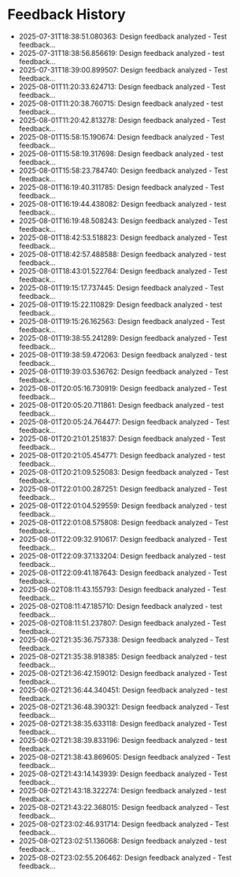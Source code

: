 # Feedback History

- 2025-07-31T18:38:51.080363: Design feedback analyzed - Test feedback...
- 2025-07-31T18:38:56.856619: Design feedback analyzed - test feedback...
- 2025-07-31T18:39:00.899507: Design feedback analyzed - Test feedback...
- 2025-08-01T11:20:33.624713: Design feedback analyzed - Test feedback...
- 2025-08-01T11:20:38.760715: Design feedback analyzed - test feedback...
- 2025-08-01T11:20:42.813278: Design feedback analyzed - Test feedback...
- 2025-08-01T15:58:15.190674: Design feedback analyzed - Test feedback...
- 2025-08-01T15:58:19.317698: Design feedback analyzed - test feedback...
- 2025-08-01T15:58:23.784740: Design feedback analyzed - Test feedback...
- 2025-08-01T16:19:40.311785: Design feedback analyzed - Test feedback...
- 2025-08-01T16:19:44.438082: Design feedback analyzed - test feedback...
- 2025-08-01T16:19:48.508243: Design feedback analyzed - Test feedback...
- 2025-08-01T18:42:53.518823: Design feedback analyzed - Test feedback...
- 2025-08-01T18:42:57.488588: Design feedback analyzed - test feedback...
- 2025-08-01T18:43:01.522764: Design feedback analyzed - Test feedback...
- 2025-08-01T19:15:17.737445: Design feedback analyzed - Test feedback...
- 2025-08-01T19:15:22.110829: Design feedback analyzed - test feedback...
- 2025-08-01T19:15:26.162563: Design feedback analyzed - Test feedback...
- 2025-08-01T19:38:55.241289: Design feedback analyzed - Test feedback...
- 2025-08-01T19:38:59.472063: Design feedback analyzed - test feedback...
- 2025-08-01T19:39:03.536762: Design feedback analyzed - Test feedback...
- 2025-08-01T20:05:16.730919: Design feedback analyzed - Test feedback...
- 2025-08-01T20:05:20.711861: Design feedback analyzed - test feedback...
- 2025-08-01T20:05:24.764477: Design feedback analyzed - Test feedback...
- 2025-08-01T20:21:01.251837: Design feedback analyzed - Test feedback...
- 2025-08-01T20:21:05.454771: Design feedback analyzed - test feedback...
- 2025-08-01T20:21:09.525083: Design feedback analyzed - Test feedback...
- 2025-08-01T22:01:00.287251: Design feedback analyzed - Test feedback...
- 2025-08-01T22:01:04.529559: Design feedback analyzed - test feedback...
- 2025-08-01T22:01:08.575808: Design feedback analyzed - Test feedback...
- 2025-08-01T22:09:32.910617: Design feedback analyzed - Test feedback...
- 2025-08-01T22:09:37.133204: Design feedback analyzed - test feedback...
- 2025-08-01T22:09:41.187643: Design feedback analyzed - Test feedback...
- 2025-08-02T08:11:43.155793: Design feedback analyzed - Test feedback...
- 2025-08-02T08:11:47.185710: Design feedback analyzed - test feedback...
- 2025-08-02T08:11:51.237807: Design feedback analyzed - Test feedback...
- 2025-08-02T21:35:36.757338: Design feedback analyzed - Test feedback...
- 2025-08-02T21:35:38.918385: Design feedback analyzed - test feedback...
- 2025-08-02T21:36:42.159012: Design feedback analyzed - Test feedback...
- 2025-08-02T21:36:44.340451: Design feedback analyzed - test feedback...
- 2025-08-02T21:36:48.390321: Design feedback analyzed - Test feedback...
- 2025-08-02T21:38:35.633118: Design feedback analyzed - Test feedback...
- 2025-08-02T21:38:39.833196: Design feedback analyzed - test feedback...
- 2025-08-02T21:38:43.869605: Design feedback analyzed - Test feedback...
- 2025-08-02T21:43:14.143939: Design feedback analyzed - Test feedback...
- 2025-08-02T21:43:18.322274: Design feedback analyzed - test feedback...
- 2025-08-02T21:43:22.368015: Design feedback analyzed - Test feedback...
- 2025-08-02T23:02:46.931714: Design feedback analyzed - Test feedback...
- 2025-08-02T23:02:51.136068: Design feedback analyzed - test feedback...
- 2025-08-02T23:02:55.206462: Design feedback analyzed - Test feedback...
